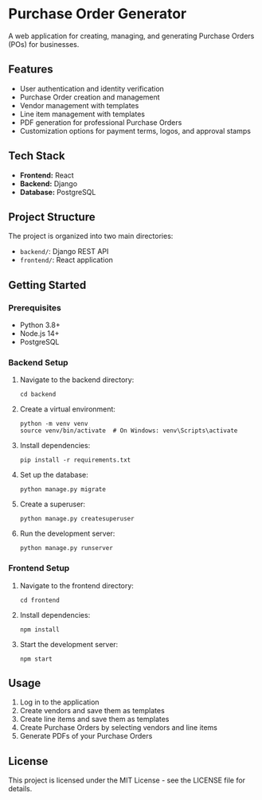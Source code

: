 # Purchase Order Generator

A web application for creating, managing, and generating Purchase Orders (POs) for businesses.

## Features

- User authentication and identity verification
- Purchase Order creation and management
- Vendor management with templates
- Line item management with templates
- PDF generation for professional Purchase Orders
- Customization options for payment terms, logos, and approval stamps

## Tech Stack

- **Frontend:** React
- **Backend:** Django
- **Database:** PostgreSQL

## Project Structure

The project is organized into two main directories:

- `backend/`: Django REST API
- `frontend/`: React application

## Getting Started

### Prerequisites

- Python 3.8+
- Node.js 14+
- PostgreSQL

### Backend Setup

1. Navigate to the backend directory:
   ```
   cd backend
   ```

2. Create a virtual environment:
   ```
   python -m venv venv
   source venv/bin/activate  # On Windows: venv\Scripts\activate
   ```

3. Install dependencies:
   ```
   pip install -r requirements.txt
   ```

4. Set up the database:
   ```
   python manage.py migrate
   ```

5. Create a superuser:
   ```
   python manage.py createsuperuser
   ```

6. Run the development server:
   ```
   python manage.py runserver
   ```

### Frontend Setup

1. Navigate to the frontend directory:
   ```
   cd frontend
   ```

2. Install dependencies:
   ```
   npm install
   ```

3. Start the development server:
   ```
   npm start
   ```

## Usage

1. Log in to the application
2. Create vendors and save them as templates
3. Create line items and save them as templates
4. Create Purchase Orders by selecting vendors and line items
5. Generate PDFs of your Purchase Orders

## License

This project is licensed under the MIT License - see the LICENSE file for details.